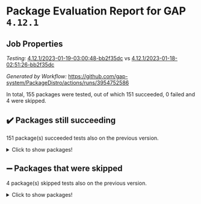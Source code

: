 # Package Evaluation Report for GAP `4.12.1`

## Job Properties

*Testing:* [4.12.1/2023-01-19-03:00:48-bb2f35dc](https://github.com/gap-system/PackageDistro/blob/data/reports/4.12.1/2023-01-19-03:00:48-bb2f35dc) vs [4.12.1/2023-01-18-02:51:26-bb2f35dc](https://github.com/gap-system/PackageDistro/blob/data/reports/4.12.1/2023-01-18-02:51:26-bb2f35dc)

*Generated by Workflow:* https://github.com/gap-system/PackageDistro/actions/runs/3954752586

In total, 155 packages were tested, out of which 151 succeeded, 0 failed and 4 were skipped.

## :heavy_check_mark: Packages still succeeding

151 package(s) succeeded tests also on the previous version.
<details><summary>Click to show packages!</summary>

- 4ti2interface 2022.09-01 [(success)](https://github.com/gap-system/PackageDistro/actions/runs/3954752586/jobs/6772602757)
- ace 5.6.2 [(success)](https://github.com/gap-system/PackageDistro/actions/runs/3954752586/jobs/6772602875)
- aclib 1.3.2 [(success)](https://github.com/gap-system/PackageDistro/actions/runs/3954752586/jobs/6772602972)
- agt 0.3.1 [(success)](https://github.com/gap-system/PackageDistro/actions/runs/3954752586/jobs/6772603065)
- alnuth 3.2.1 [(success)](https://github.com/gap-system/PackageDistro/actions/runs/3954752586/jobs/6772603153)
- anupq 3.3.0 [(success)](https://github.com/gap-system/PackageDistro/actions/runs/3954752586/jobs/6772603218)
- atlasrep 2.1.6 [(success)](https://github.com/gap-system/PackageDistro/actions/runs/3954752586/jobs/6772603303)
- autodoc 2022.10.20 [(success)](https://github.com/gap-system/PackageDistro/actions/runs/3954752586/jobs/6772603382)
- automata 1.15 [(success)](https://github.com/gap-system/PackageDistro/actions/runs/3954752586/jobs/6772603448)
- automgrp 1.3.2 [(success)](https://github.com/gap-system/PackageDistro/actions/runs/3954752586/jobs/6772603540)
- autpgrp 1.11 [(success)](https://github.com/gap-system/PackageDistro/actions/runs/3954752586/jobs/6772603623)
- cap 2023.01-04 [(success)](https://github.com/gap-system/PackageDistro/actions/runs/3954752586/jobs/6772603707)
- caratinterface 2.3.4 [(success)](https://github.com/gap-system/PackageDistro/actions/runs/3954752586/jobs/6772603815)
- cddinterface 2022.11.01 [(success)](https://github.com/gap-system/PackageDistro/actions/runs/3954752586/jobs/6772603922)
- circle 1.6.5 [(success)](https://github.com/gap-system/PackageDistro/actions/runs/3954752586/jobs/6772604052)
- classicpres 1.22 [(success)](https://github.com/gap-system/PackageDistro/actions/runs/3954752586/jobs/6772604138)
- cohomolo 1.6.11 [(success)](https://github.com/gap-system/PackageDistro/actions/runs/3954752586/jobs/6772604238)
- congruence 1.2.4 [(success)](https://github.com/gap-system/PackageDistro/actions/runs/3954752586/jobs/6772604316)
- corelg 1.56 [(success)](https://github.com/gap-system/PackageDistro/actions/runs/3954752586/jobs/6772604399)
- crime 1.6 [(success)](https://github.com/gap-system/PackageDistro/actions/runs/3954752586/jobs/6772604480)
- crisp 1.4.6 [(success)](https://github.com/gap-system/PackageDistro/actions/runs/3954752586/jobs/6772604540)
- crypting 0.10.4 [(success)](https://github.com/gap-system/PackageDistro/actions/runs/3954752586/jobs/6772604626)
- cryst 4.1.25 [(success)](https://github.com/gap-system/PackageDistro/actions/runs/3954752586/jobs/6772604705)
- crystcat 1.1.10 [(success)](https://github.com/gap-system/PackageDistro/actions/runs/3954752586/jobs/6772604788)
- ctbllib 1.3.4 [(success)](https://github.com/gap-system/PackageDistro/actions/runs/3954752586/jobs/6772604876)
- cubefree 1.19 [(success)](https://github.com/gap-system/PackageDistro/actions/runs/3954752586/jobs/6772604947)
- curlinterface 2.3.1 [(success)](https://github.com/gap-system/PackageDistro/actions/runs/3954752586/jobs/6772605019)
- cvec 2.7.6 [(success)](https://github.com/gap-system/PackageDistro/actions/runs/3954752586/jobs/6772605099)
- datastructures 0.3.0 [(success)](https://github.com/gap-system/PackageDistro/actions/runs/3954752586/jobs/6772605172)
- deepthought 1.0.6 [(success)](https://github.com/gap-system/PackageDistro/actions/runs/3954752586/jobs/6772605340)
- design 1.7 [(success)](https://github.com/gap-system/PackageDistro/actions/runs/3954752586/jobs/6772605414)
- difsets 2.3.1 [(success)](https://github.com/gap-system/PackageDistro/actions/runs/3954752586/jobs/6772605483)
- digraphs 1.6.1 [(success)](https://github.com/gap-system/PackageDistro/actions/runs/3954752586/jobs/6772605556)
- edim 1.3.6 [(success)](https://github.com/gap-system/PackageDistro/actions/runs/3954752586/jobs/6772605625)
- example 4.3.3 [(success)](https://github.com/gap-system/PackageDistro/actions/runs/3954752586/jobs/6772605695)
- examplesforhomalg 2022.11-01 [(success)](https://github.com/gap-system/PackageDistro/actions/runs/3954752586/jobs/6772605767)
- factint 1.6.3 [(success)](https://github.com/gap-system/PackageDistro/actions/runs/3954752586/jobs/6772605865)
- ferret 1.0.9 [(success)](https://github.com/gap-system/PackageDistro/actions/runs/3954752586/jobs/6772605940)
- fga 1.4.0 [(success)](https://github.com/gap-system/PackageDistro/actions/runs/3954752586/jobs/6772606026)
- fining 1.5.4 [(success)](https://github.com/gap-system/PackageDistro/actions/runs/3954752586/jobs/6772606109)
- float 1.0.3 [(success)](https://github.com/gap-system/PackageDistro/actions/runs/3954752586/jobs/6772606169)
- format 1.4.3 [(success)](https://github.com/gap-system/PackageDistro/actions/runs/3954752586/jobs/6772606244)
- forms 1.2.9 [(success)](https://github.com/gap-system/PackageDistro/actions/runs/3954752586/jobs/6772606305)
- fplsa 1.2.6 [(success)](https://github.com/gap-system/PackageDistro/actions/runs/3954752586/jobs/6772606385)
- fr 2.4.12 [(success)](https://github.com/gap-system/PackageDistro/actions/runs/3954752586/jobs/6772606466)
- francy 1.2.5 [(success)](https://github.com/gap-system/PackageDistro/actions/runs/3954752586/jobs/6772606527)
- fwtree 1.3 [(success)](https://github.com/gap-system/PackageDistro/actions/runs/3954752586/jobs/6772606603)
- gapdoc 1.6.6 [(success)](https://github.com/gap-system/PackageDistro/actions/runs/3954752586/jobs/6772606691)
- gauss 2023.01-01 [(success)](https://github.com/gap-system/PackageDistro/actions/runs/3954752586/jobs/6772606769)
- gaussforhomalg 2022.08-03 [(success)](https://github.com/gap-system/PackageDistro/actions/runs/3954752586/jobs/6772606857)
- gbnp 1.0.5 [(success)](https://github.com/gap-system/PackageDistro/actions/runs/3954752586/jobs/6772606933)
- generalizedmorphismsforcap 2022.12-01 [(success)](https://github.com/gap-system/PackageDistro/actions/runs/3954752586/jobs/6772607012)
- genss 1.6.8 [(success)](https://github.com/gap-system/PackageDistro/actions/runs/3954752586/jobs/6772607095)
- gradedmodules 2022.09-02 [(success)](https://github.com/gap-system/PackageDistro/actions/runs/3954752586/jobs/6772607177)
- gradedringforhomalg 2022.11-01 [(success)](https://github.com/gap-system/PackageDistro/actions/runs/3954752586/jobs/6772607263)
- grape 4.9.0 [(success)](https://github.com/gap-system/PackageDistro/actions/runs/3954752586/jobs/6772607322)
- groupoids 1.71 [(success)](https://github.com/gap-system/PackageDistro/actions/runs/3954752586/jobs/6772607388)
- grpconst 2.6.3 [(success)](https://github.com/gap-system/PackageDistro/actions/runs/3954752586/jobs/6772607456)
- guarana 0.96.3 [(success)](https://github.com/gap-system/PackageDistro/actions/runs/3954752586/jobs/6772607535)
- guava 3.18 [(success)](https://github.com/gap-system/PackageDistro/actions/runs/3954752586/jobs/6772607616)
- hap 1.49 [(success)](https://github.com/gap-system/PackageDistro/actions/runs/3954752586/jobs/6772607742)
- hapcryst 0.1.15 [(success)](https://github.com/gap-system/PackageDistro/actions/runs/3954752586/jobs/6772607838)
- hecke 1.5.3 [(success)](https://github.com/gap-system/PackageDistro/actions/runs/3954752586/jobs/6772607946)
- help 3.5 [(success)](https://github.com/gap-system/PackageDistro/actions/runs/3954752586/jobs/6772608038)
- homalg 2022.12-02 [(success)](https://github.com/gap-system/PackageDistro/actions/runs/3954752586/jobs/6772608125)
- homalgtocas 2022.11-02 [(success)](https://github.com/gap-system/PackageDistro/actions/runs/3954752586/jobs/6772608232)
- idrel 2.44 [(success)](https://github.com/gap-system/PackageDistro/actions/runs/3954752586/jobs/6772608332)
- images 1.3.1 [(success)](https://github.com/gap-system/PackageDistro/actions/runs/3954752586/jobs/6772608457)
- intpic 0.3.0 [(success)](https://github.com/gap-system/PackageDistro/actions/runs/3954752586/jobs/6772608560)
- io 4.8.0 [(success)](https://github.com/gap-system/PackageDistro/actions/runs/3954752586/jobs/6772608646)
- io_forhomalg 2022.11-01 [(success)](https://github.com/gap-system/PackageDistro/actions/runs/3954752586/jobs/6772608733)
- irredsol 1.4.4 [(success)](https://github.com/gap-system/PackageDistro/actions/runs/3954752586/jobs/6772608838)
- json 2.1.1 [(success)](https://github.com/gap-system/PackageDistro/actions/runs/3954752586/jobs/6772608946)
- jupyterkernel 1.4.1 [(success)](https://github.com/gap-system/PackageDistro/actions/runs/3954752586/jobs/6772609039)
- jupyterviz 1.5.6 [(success)](https://github.com/gap-system/PackageDistro/actions/runs/3954752586/jobs/6772609122)
- kan 1.34 [(success)](https://github.com/gap-system/PackageDistro/actions/runs/3954752586/jobs/6772609218)
- kbmag 1.5.11 [(success)](https://github.com/gap-system/PackageDistro/actions/runs/3954752586/jobs/6772609339)
- laguna 3.9.5 [(success)](https://github.com/gap-system/PackageDistro/actions/runs/3954752586/jobs/6772609483)
- liealgdb 2.2.1 [(success)](https://github.com/gap-system/PackageDistro/actions/runs/3954752586/jobs/6772609569)
- liepring 2.8 [(success)](https://github.com/gap-system/PackageDistro/actions/runs/3954752586/jobs/6772609694)
- liering 2.4.2 [(success)](https://github.com/gap-system/PackageDistro/actions/runs/3954752586/jobs/6772609870)
- linearalgebraforcap 2023.01-02 [(success)](https://github.com/gap-system/PackageDistro/actions/runs/3954752586/jobs/6772609989)
- localizeringforhomalg 2022.11-01 [(success)](https://github.com/gap-system/PackageDistro/actions/runs/3954752586/jobs/6772610093)
- loops 3.4.3 [(success)](https://github.com/gap-system/PackageDistro/actions/runs/3954752586/jobs/6772610173)
- lpres 1.0.3 [(success)](https://github.com/gap-system/PackageDistro/actions/runs/3954752586/jobs/6772610260)
- majoranaalgebras 1.5.1 [(success)](https://github.com/gap-system/PackageDistro/actions/runs/3954752586/jobs/6772610354)
- mapclass 1.4.6 [(success)](https://github.com/gap-system/PackageDistro/actions/runs/3954752586/jobs/6772610474)
- matgrp 0.70 [(success)](https://github.com/gap-system/PackageDistro/actions/runs/3954752586/jobs/6772610581)
- matricesforhomalg 2023.01-01 [(success)](https://github.com/gap-system/PackageDistro/actions/runs/3954752586/jobs/6772610661)
- modisom 2.5.3 [(success)](https://github.com/gap-system/PackageDistro/actions/runs/3954752586/jobs/6772610744)
- modulepresentationsforcap 2022.12-01 [(success)](https://github.com/gap-system/PackageDistro/actions/runs/3954752586/jobs/6772610819)
- modules 2022.11-01 [(success)](https://github.com/gap-system/PackageDistro/actions/runs/3954752586/jobs/6772610894)
- monoidalcategories 2022.12-01 [(success)](https://github.com/gap-system/PackageDistro/actions/runs/3954752586/jobs/6772610963)
- nconvex 2022.09-01 [(success)](https://github.com/gap-system/PackageDistro/actions/runs/3954752586/jobs/6772611058)
- nilmat 1.4.2 [(success)](https://github.com/gap-system/PackageDistro/actions/runs/3954752586/jobs/6772611139)
- nock 1.5 [(success)](https://github.com/gap-system/PackageDistro/actions/runs/3954752586/jobs/6772611193)
- normalizinterface 1.3.5 [(success)](https://github.com/gap-system/PackageDistro/actions/runs/3954752586/jobs/6772611254)
- nq 2.5.9 [(success)](https://github.com/gap-system/PackageDistro/actions/runs/3954752586/jobs/6772611330)
- numericalsgps 1.3.1 [(success)](https://github.com/gap-system/PackageDistro/actions/runs/3954752586/jobs/6772611416)
- openmath 11.5.2 [(success)](https://github.com/gap-system/PackageDistro/actions/runs/3954752586/jobs/6772611493)
- orb 4.9.0 [(success)](https://github.com/gap-system/PackageDistro/actions/runs/3954752586/jobs/6772611565)
- packagemanager 1.3.2 [(success)](https://github.com/gap-system/PackageDistro/actions/runs/3954752586/jobs/6772611629)
- patternclass 2.4.3 [(success)](https://github.com/gap-system/PackageDistro/actions/runs/3954752586/jobs/6772611704)
- permut 2.0.4 [(success)](https://github.com/gap-system/PackageDistro/actions/runs/3954752586/jobs/6772611772)
- polenta 1.3.10 [(success)](https://github.com/gap-system/PackageDistro/actions/runs/3954752586/jobs/6772611829)
- polymaking 0.8.6 [(success)](https://github.com/gap-system/PackageDistro/actions/runs/3954752586/jobs/6772611885)
- primgrp 3.4.3 [(success)](https://github.com/gap-system/PackageDistro/actions/runs/3954752586/jobs/6772611942)
- profiling 2.5.2 [(success)](https://github.com/gap-system/PackageDistro/actions/runs/3954752586/jobs/6772611983)
- qpa 1.34 [(success)](https://github.com/gap-system/PackageDistro/actions/runs/3954752586/jobs/6772612050)
- quagroup 1.8.3 [(success)](https://github.com/gap-system/PackageDistro/actions/runs/3954752586/jobs/6772612094)
- radiroot 2.9 [(success)](https://github.com/gap-system/PackageDistro/actions/runs/3954752586/jobs/6772612158)
- rcwa 4.7.1 [(success)](https://github.com/gap-system/PackageDistro/actions/runs/3954752586/jobs/6772612205)
- rds 1.8 [(success)](https://github.com/gap-system/PackageDistro/actions/runs/3954752586/jobs/6772612292)
- recog 1.4.2 [(success)](https://github.com/gap-system/PackageDistro/actions/runs/3954752586/jobs/6772612364)
- repndecomp 1.3.0 [(success)](https://github.com/gap-system/PackageDistro/actions/runs/3954752586/jobs/6772612453)
- repsn 3.1.0 [(success)](https://github.com/gap-system/PackageDistro/actions/runs/3954752586/jobs/6772612515)
- resclasses 4.7.3 [(success)](https://github.com/gap-system/PackageDistro/actions/runs/3954752586/jobs/6772612584)
- ringsforhomalg 2022.11-01 [(success)](https://github.com/gap-system/PackageDistro/actions/runs/3954752586/jobs/6772612662)
- sco 2022.09-01 [(success)](https://github.com/gap-system/PackageDistro/actions/runs/3954752586/jobs/6772612729)
- scscp 2.4.0 [(success)](https://github.com/gap-system/PackageDistro/actions/runs/3954752586/jobs/6772612816)
- semigroups 5.2.0 [(success)](https://github.com/gap-system/PackageDistro/actions/runs/3954752586/jobs/6772612879)
- sglppow 2.3 [(success)](https://github.com/gap-system/PackageDistro/actions/runs/3954752586/jobs/6772612942)
- sgpviz 0.999.5 [(success)](https://github.com/gap-system/PackageDistro/actions/runs/3954752586/jobs/6772613041)
- simpcomp 2.1.14 [(success)](https://github.com/gap-system/PackageDistro/actions/runs/3954752586/jobs/6772613159)
- singular 2022.09.23 [(success)](https://github.com/gap-system/PackageDistro/actions/runs/3954752586/jobs/6772613268)
- sl2reps 1.1 [(success)](https://github.com/gap-system/PackageDistro/actions/runs/3954752586/jobs/6772613371)
- sla 1.5.3 [(success)](https://github.com/gap-system/PackageDistro/actions/runs/3954752586/jobs/6772613507)
- smallgrp 1.5.1 [(success)](https://github.com/gap-system/PackageDistro/actions/runs/3954752586/jobs/6772613609)
- smallsemi 0.6.13 [(success)](https://github.com/gap-system/PackageDistro/actions/runs/3954752586/jobs/6772613688)
- sonata 2.9.6 [(success)](https://github.com/gap-system/PackageDistro/actions/runs/3954752586/jobs/6772613791)
- sophus 1.27 [(success)](https://github.com/gap-system/PackageDistro/actions/runs/3954752586/jobs/6772613882)
- spinsym 1.5.2 [(success)](https://github.com/gap-system/PackageDistro/actions/runs/3954752586/jobs/6772613965)
- standardff 0.9.4 [(success)](https://github.com/gap-system/PackageDistro/actions/runs/3954752586/jobs/6772614078)
- symbcompcc 1.3.2 [(success)](https://github.com/gap-system/PackageDistro/actions/runs/3954752586/jobs/6772614220)
- thelma 1.3 [(success)](https://github.com/gap-system/PackageDistro/actions/runs/3954752586/jobs/6772614355)
- tomlib 1.2.9 [(success)](https://github.com/gap-system/PackageDistro/actions/runs/3954752586/jobs/6772614433)
- toolsforhomalg 2022.12-01 [(success)](https://github.com/gap-system/PackageDistro/actions/runs/3954752586/jobs/6772614529)
- toric 1.9.5 [(success)](https://github.com/gap-system/PackageDistro/actions/runs/3954752586/jobs/6772614613)
- toricvarieties 2022.07.13 [(success)](https://github.com/gap-system/PackageDistro/actions/runs/3954752586/jobs/6772614782)
- transgrp 3.6.3 [(success)](https://github.com/gap-system/PackageDistro/actions/runs/3954752586/jobs/6772614926)
- ugaly 4.0.3 [(success)](https://github.com/gap-system/PackageDistro/actions/runs/3954752586/jobs/6772615067)
- unipot 1.5 [(success)](https://github.com/gap-system/PackageDistro/actions/runs/3954752586/jobs/6772615219)
- unitlib 4.1.0 [(success)](https://github.com/gap-system/PackageDistro/actions/runs/3954752586/jobs/6772615320)
- utils 0.81 [(success)](https://github.com/gap-system/PackageDistro/actions/runs/3954752586/jobs/6772615485)
- uuid 0.7 [(success)](https://github.com/gap-system/PackageDistro/actions/runs/3954752586/jobs/6772615604)
- walrus 0.9991 [(success)](https://github.com/gap-system/PackageDistro/actions/runs/3954752586/jobs/6772615889)
- wedderga 4.10.2 [(success)](https://github.com/gap-system/PackageDistro/actions/runs/3954752586/jobs/6772616298)
- xmod 2.88 [(success)](https://github.com/gap-system/PackageDistro/actions/runs/3954752586/jobs/6772616387)
- xmodalg 1.23 [(success)](https://github.com/gap-system/PackageDistro/actions/runs/3954752586/jobs/6772616478)
- yangbaxter 0.10.2 [(success)](https://github.com/gap-system/PackageDistro/actions/runs/3954752586/jobs/6772616585)
- zeromqinterface 0.14 [(success)](https://github.com/gap-system/PackageDistro/actions/runs/3954752586/jobs/6772616687)
</details>

## :heavy_minus_sign: Packages that were skipped

4 package(s) skipped tests also on the previous version.
<details><summary>Click to show packages!</summary>

- browse 1.8.19 [(skipped)](https://github.com/gap-system/PackageDistro/actions/runs/3954752586/jobs/6772407575)
- itc 1.5.1 [(skipped)](https://github.com/gap-system/PackageDistro/actions/runs/3954752586/jobs/6772407575)
- polycyclic 2.16 [(skipped)](https://github.com/gap-system/PackageDistro/actions/runs/3954752586/jobs/6772407575)
- xgap 4.31 [(skipped)](https://github.com/gap-system/PackageDistro/actions/runs/3954752586/jobs/6772407575)
</details>


